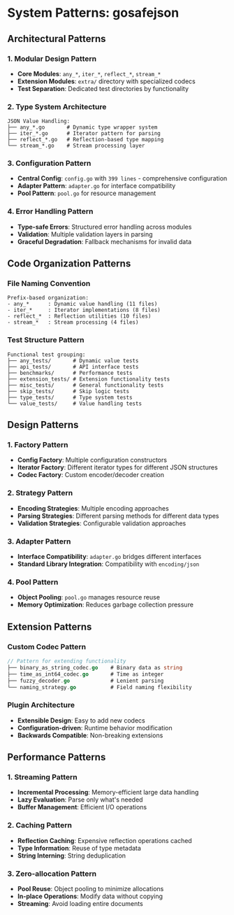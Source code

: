 # System Patterns: gosafejson

## Architectural Patterns

### 1. Modular Design Pattern
- **Core Modules**: `any_*`, `iter_*`, `reflect_*`, `stream_*`
- **Extension Modules**: `extra/` directory with specialized codecs
- **Test Separation**: Dedicated test directories by functionality

### 2. Type System Architecture
```
JSON Value Handling:
├── any_*.go       # Dynamic type wrapper system
├── iter_*.go      # Iterator pattern for parsing
├── reflect_*.go   # Reflection-based type mapping
└── stream_*.go    # Stream processing layer
```

### 3. Configuration Pattern
- **Central Config**: `config.go` with `399 lines` - comprehensive configuration
- **Adapter Pattern**: `adapter.go` for interface compatibility
- **Pool Pattern**: `pool.go` for resource management

### 4. Error Handling Pattern
- **Type-safe Errors**: Structured error handling across modules
- **Validation**: Multiple validation layers in parsing
- **Graceful Degradation**: Fallback mechanisms for invalid data

## Code Organization Patterns

### File Naming Convention
```
Prefix-based organization:
- any_*      : Dynamic value handling (11 files)
- iter_*     : Iterator implementations (8 files)  
- reflect_*  : Reflection utilities (10 files)
- stream_*   : Stream processing (4 files)
```

### Test Structure Pattern
```
Functional test grouping:
├── any_tests/       # Dynamic value tests
├── api_tests/       # API interface tests
├── benchmarks/      # Performance tests
├── extension_tests/ # Extension functionality tests
├── misc_tests/      # General functionality tests
├── skip_tests/      # Skip logic tests
├── type_tests/      # Type system tests
└── value_tests/     # Value handling tests
```

## Design Patterns

### 1. Factory Pattern
- **Config Factory**: Multiple configuration constructors
- **Iterator Factory**: Different iterator types for different JSON structures
- **Codec Factory**: Custom encoder/decoder creation

### 2. Strategy Pattern
- **Encoding Strategies**: Multiple encoding approaches
- **Parsing Strategies**: Different parsing methods for different data types
- **Validation Strategies**: Configurable validation approaches

### 3. Adapter Pattern
- **Interface Compatibility**: `adapter.go` bridges different interfaces
- **Standard Library Integration**: Compatibility with `encoding/json`

### 4. Pool Pattern
- **Object Pooling**: `pool.go` manages resource reuse
- **Memory Optimization**: Reduces garbage collection pressure

## Extension Patterns

### Custom Codec Pattern
```go
// Pattern for extending functionality
├── binary_as_string_codec.go    # Binary data as string
├── time_as_int64_codec.go       # Time as integer
├── fuzzy_decoder.go             # Lenient parsing
└── naming_strategy.go           # Field naming flexibility
```

### Plugin Architecture
- **Extensible Design**: Easy to add new codecs
- **Configuration-driven**: Runtime behavior modification
- **Backwards Compatible**: Non-breaking extensions

## Performance Patterns

### 1. Streaming Pattern
- **Incremental Processing**: Memory-efficient large data handling
- **Lazy Evaluation**: Parse only what's needed
- **Buffer Management**: Efficient I/O operations

### 2. Caching Pattern
- **Reflection Caching**: Expensive reflection operations cached
- **Type Information**: Reuse of type metadata
- **String Interning**: String deduplication

### 3. Zero-allocation Pattern
- **Pool Reuse**: Object pooling to minimize allocations
- **In-place Operations**: Modify data without copying
- **Streaming**: Avoid loading entire documents 
